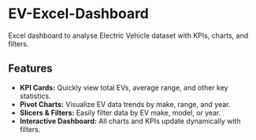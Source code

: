 # EV-Excel-Dashboard
Excel dashboard to analyse Electric Vehicle dataset with KPIs, charts, and filters.
## Features
- **KPI Cards:** Quickly view total EVs, average range, and other key statistics.  
- **Pivot Charts:** Visualize EV data trends by make, range, and year.  
- **Slicers & Filters:** Easily filter data by EV make, model, or year.  
- **Interactive Dashboard:** All charts and KPIs update dynamically with filters.  

